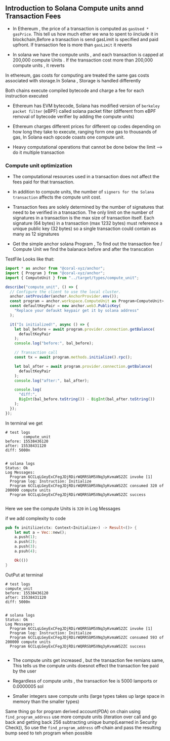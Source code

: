 ## Introduction to Solana Compute units annd Transaction Fees

- In Ethereum , the price of a transaction is computed as `gasUsed * gasPrice`. This tell us how much ether we wna to spent to iinclude it in blockchain,Before a transaction is send gasLimit is specified and paid upfront. If transaction fee is more than `gasLimit` it reverts

- In solana we have the compute units , and each transaction is capped at 200,000 compute Units . If the transaction cost more than 200,000 compute units , it reverts

In ethereum, gas costs for computing are treated the same gas costs associated with storage.In Solana , Storage is handled differently

Both chains execute compiled bytecode and charge a fee for each instruction executed

- Ethereum has EVM bytecode, Solana has modified version of `berkeley packet filter` (eBPF) called solana packet filter (different from eBPF removal of bytecode verifier by adding the compute units)

- Ethereum charges different prices for different op codes depending on how long they take to execute, ranging form one gas to thousands of gas, In Solana each opcode coasts one compute unit.

- Heavy computational operations that cannot be done below the limit --> do it multiple transaction


### Compute unit optimization

- The computational resources used in a transaction does not affect the fees paid for that transaction.

- In addition to compute units, the number of `signers for the Solana transaction` affects the compute unit cost.

-  Transaction fees are solely determined by the number of signatures that need to be verified in a transaction. The only limit on the number of signatures in a transaction is the max size of transaction itself. Each signature (64 bytes) in a transaction (max 1232 bytes) must reference a unique public key (32 bytes) so a single transaction could contain as many as 12 signatures

- Get the simple anchor solana Program , To find out the transaction fee / Compute Unit we find the balanace before and after the transcation


TestFile Looks like that:
```typescript
import * as anchor from "@coral-xyz/anchor";
import { Program } from "@coral-xyz/anchor";
import { ComputeUnit } from "../target/types/compute_unit";

describe("compute_unit", () => {
  // Configure the client to use the local cluster.
  anchor.setProvider(anchor.AnchorProvider.env());
  const program = anchor.workspace.ComputeUnit as Program<ComputeUnit>;
  const defaultKeyPair = new anchor.web3.PublicKey(
    "Replace your defaukt keypair get it by solana address"
  );

  it("Is initialized!", async () => {
    let bal_before = await program.provider.connection.getBalance(
      defaultKeyPair
    );
    console.log("before:", bal_before);

    // Transaction call 
    const tx = await program.methods.initialize().rpc();

    let bal_after = await program.provider.connection.getBalance(
      defaultKeyPair
    );
    console.log("after:", bal_after);

    console.log(
      "diff:",
      BigInt(bal_before.toString()) - BigInt(bal_after.toString())
    );
  });
});

```

In terminal we get 

```
# test logs
		compute_unit
before: 15538436120
after: 15538431120
diff: 5000n


# solana logs
Status: Ok
Log Messages:
  Program 6CCLqLGeyExCFegJDjRDirWQRRSbM5XNq3yKvmaWS2ZC invoke [1]
  Program log: Instruction: Initialize
  Program 6CCLqLGeyExCFegJDjRDirWQRRSbM5XNq3yKvmaWS2ZC consumed 320 of 200000 compute units
  Program 6CCLqLGeyExCFegJDjRDirWQRRSbM5XNq3yKvmaWS2ZC success


```

Here we see the compute Units is `320` in Log Messages

if we add complexity to code

```rust
pub fn initilize(ctx: Context<Initialize>) -> Result<()> {
    let mut a = Vec::new();
    a.push(1);
    a.push(2);
    a.push(3);
    a.psuh(4);

    Ok(())
}
```

OutPut at terminal
```
# test logs
compute_unit
before: 15538436120
after: 15538431120
diff: 5000n


# solana logs
Status: Ok
Log Messages:
  Program 6CCLqLGeyExCFegJDjRDirWQRRSbM5XNq3yKvmaWS2ZC invoke [1]
  Program log: Instruction: Initialize
  Program 6CCLqLGeyExCFegJDjRDirWQRRSbM5XNq3yKvmaWS2ZC consumed 593 of 200000 compute units
  Program 6CCLqLGeyExCFegJDjRDirWQRRSbM5XNq3yKvmaWS2ZC success


```

- The compute units get increased , but the transaction fee remians same, This tells us the compute units doesnot effect the transaction fee paid by the user

- Regardless of compute units , the transaction fee is 5000 lamports or 0.0000005 sol

- Smaller integers save compute units (large types takes up large space in memory than the smaller types)

Same thing go for program derived account(PDA) on chain using `find_program_address` use more compute units (iteration over call and go back and getting back 256 subtracting unique bump(Learned in Security Check)), So use the `find_program_address` off-chain and pass the resulting bump seed to teh program when possible
